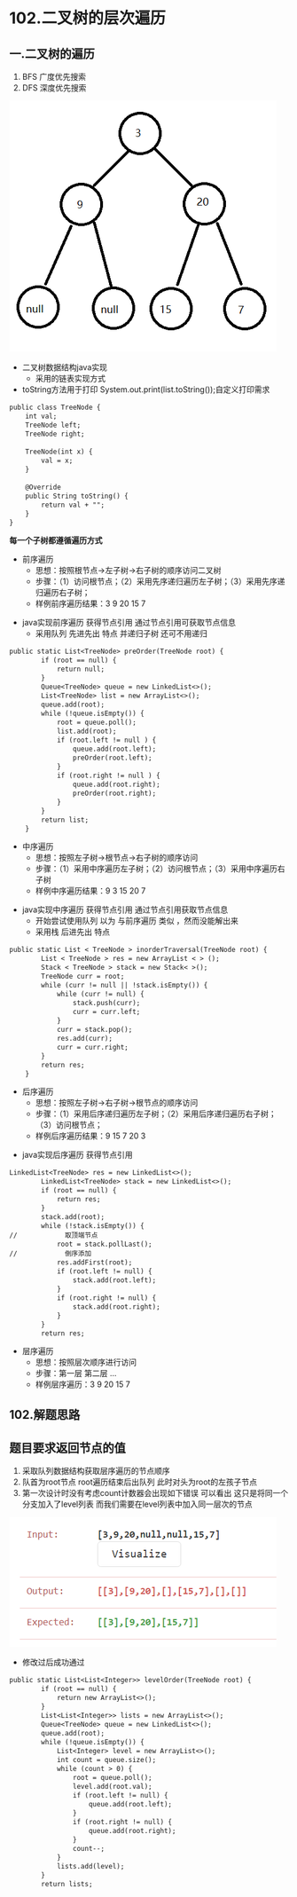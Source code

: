 #  102.二叉树的层次遍历

##  一.二叉树的遍历

1.  BFS 广度优先搜索
2.  DFS 深度优先搜索

![样例](btree.png)

*  二叉树数据结构java实现
   *  采用的链表实现方式
*  toString方法用于打印 System.out.print(list.toString());自定义打印需求
```
public class TreeNode {
    int val;
    TreeNode left;
    TreeNode right;

    TreeNode(int x) {
        val = x;
    }

    @Override
    public String toString() {
        return val + "";
    }
}
```

**每一个子树都遵循遍历方式**
-  前序遍历
   -  思想：按照根节点->左子树->右子树的顺序访问二叉树
   -  步骤：（1）访问根节点；（2）采用先序递归遍历左子树；（3）采用先序递归遍历右子树；
   -  样例前序遍历结果：3 9 20 15 7
*  java实现前序遍历 获得节点引用 通过节点引用可获取节点信息
   *  采用队列 先进先出 特点 并递归子树  还可不用递归
```
public static List<TreeNode> preOrder(TreeNode root) {
        if (root == null) {
            return null;
        }
        Queue<TreeNode> queue = new LinkedList<>();
        List<TreeNode> list = new ArrayList<>();
        queue.add(root);
        while (!queue.isEmpty()) {
            root = queue.poll();
            list.add(root);
            if (root.left != null ) {
                queue.add(root.left);
                preOrder(root.left);
            }
            if (root.right != null ) {
                queue.add(root.right);
                preOrder(root.right);
            }
        }
        return list;
    }
```
-  中序遍历
   -  思想：按照左子树->根节点->右子树的顺序访问
   -  步骤：（1）采用中序遍历左子树；（2）访问根节点；（3）采用中序遍历右子树
   -  样例中序遍历结果：9 3 15 20 7
*  java实现中序遍历 获得节点引用 通过节点引用获取节点信息
   *  开始尝试使用队列 以为 与前序遍历 类似 ，然而没能解出来
   *  采用栈 后进先出 特点
```
public static List < TreeNode > inorderTraversal(TreeNode root) {
        List < TreeNode > res = new ArrayList < > ();
        Stack < TreeNode > stack = new Stack< >();
        TreeNode curr = root;
        while (curr != null || !stack.isEmpty()) {
            while (curr != null) {
                stack.push(curr);
                curr = curr.left;
            }
            curr = stack.pop();
            res.add(curr);
            curr = curr.right;
        }
        return res;
    }
```   
   
-  后序遍历
   -  思想：按照左子树->右子树->根节点的顺序访问
   -  步骤：（1）采用后序递归遍历左子树；（2）采用后序递归遍历右子树；（3）访问根节点；
   -  样例后序遍历结果：9 15 7 20 3
*  java实现后序遍历 获得节点引用
```
LinkedList<TreeNode> res = new LinkedList<>();
        LinkedList<TreeNode> stack = new LinkedList<>();
        if (root == null) {
            return res;
        }
        stack.add(root);
        while (!stack.isEmpty()) {
//            取顶端节点
            root = stack.pollLast();
//            倒序添加
            res.addFirst(root);
            if (root.left != null) {
                stack.add(root.left);
            }
            if (root.right != null) {
                stack.add(root.right);
            }
        }
        return res;
```
-  层序遍历
   -  思想：按照层次顺序进行访问
   -  步骤：第一层 第二层 ...
   -  样例层序遍历：3 9 20 15 7

##  102.解题思路
##  题目要求返回节点的值
1.  采取队列数据结构获取层序遍历的节点顺序
2.  队首为root节点  root遍历结束后出队列 此时对头为root的左孩子节点
3.  第一次设计时没有考虑count计数器会出现如下错误 可以看出 这只是将同一个分支加入了level列表 而我们需要在level列表中加入同一层次的节点

![](error1.png)

*  修改过后成功通过
```
public static List<List<Integer>> levelOrder(TreeNode root) {
        if (root == null) {
            return new ArrayList<>();
        }
        List<List<Integer>> lists = new ArrayList<>();
        Queue<TreeNode> queue = new LinkedList<>();
        queue.add(root);
        while (!queue.isEmpty()) {
            List<Integer> level = new ArrayList<>();
            int count = queue.size();
            while (count > 0) {
                root = queue.poll();
                level.add(root.val);
                if (root.left != null) {
                    queue.add(root.left);
                }
                if (root.right != null) {
                    queue.add(root.right);
                }
                count--;
            }
            lists.add(level);
        }
        return lists;
```
